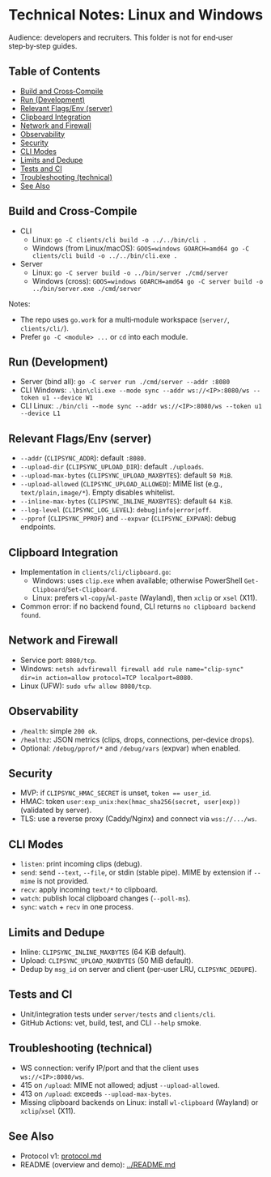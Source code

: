 # Technical Notes: Linux and Windows

Audience: developers and recruiters. This folder is not for end‑user step‑by‑step guides.

## Table of Contents
- [Build and Cross‑Compile](#build-cross)
- [Run (Development)](#run-dev)
- [Relevant Flags/Env (server)](#flags-env)
- [Clipboard Integration](#clipboard)
- [Network and Firewall](#network)
- [Observability](#observability)
- [Security](#security)
- [CLI Modes](#cli-modes)
- [Limits and Dedupe](#limits-dedupe)
- [Tests and CI](#tests-ci)
- [Troubleshooting (technical)](#troubleshooting)
- [See Also](#see-also)

<a id="build-cross"></a>
## Build and Cross‑Compile
- CLI
  - Linux: `go -C clients/cli build -o ../../bin/cli .`
  - Windows (from Linux/macOS): `GOOS=windows GOARCH=amd64 go -C clients/cli build -o ../../bin/cli.exe .`
- Server
  - Linux: `go -C server build -o ../bin/server ./cmd/server`
  - Windows (cross): `GOOS=windows GOARCH=amd64 go -C server build -o ../bin/server.exe ./cmd/server`

Notes:
- The repo uses `go.work` for a multi‑module workspace (`server/`, `clients/cli/`).
- Prefer `go -C <module> ...` or `cd` into each module.

<a id="run-dev"></a>
## Run (Development)
- Server (bind all): `go -C server run ./cmd/server --addr :8080`
- CLI Windows: `.\bin\cli.exe --mode sync --addr ws://<IP>:8080/ws --token u1 --device W1`
- CLI Linux: `./bin/cli --mode sync --addr ws://<IP>:8080/ws --token u1 --device L1`

<a id="flags-env"></a>
## Relevant Flags/Env (server)
- `--addr` (`CLIPSYNC_ADDR`): default `:8080`.
- `--upload-dir` (`CLIPSYNC_UPLOAD_DIR`): default `./uploads`.
- `--upload-max-bytes` (`CLIPSYNC_UPLOAD_MAXBYTES`): default `50 MiB`.
- `--upload-allowed` (`CLIPSYNC_UPLOAD_ALLOWED`): MIME list (e.g., `text/plain,image/*`). Empty disables whitelist.
- `--inline-max-bytes` (`CLIPSYNC_INLINE_MAXBYTES`): default `64 KiB`.
- `--log-level` (`CLIPSYNC_LOG_LEVEL`): `debug|info|error|off`.
- `--pprof` (`CLIPSYNC_PPROF`) and `--expvar` (`CLIPSYNC_EXPVAR`): debug endpoints.

<a id="clipboard"></a>
## Clipboard Integration
- Implementation in `clients/cli/clipboard.go`:
  - Windows: uses `clip.exe` when available; otherwise PowerShell `Get-Clipboard`/`Set-Clipboard`.
  - Linux: prefers `wl-copy`/`wl-paste` (Wayland), then `xclip` or `xsel` (X11).
- Common error: if no backend found, CLI returns `no clipboard backend found`.

<a id="network"></a>
## Network and Firewall
- Service port: `8080/tcp`.
- Windows: `netsh advfirewall firewall add rule name="clip-sync" dir=in action=allow protocol=TCP localport=8080`.
- Linux (UFW): `sudo ufw allow 8080/tcp`.

<a id="observability"></a>
## Observability
- `/health`: simple `200 ok`.
- `/healthz`: JSON metrics (clips, drops, connections, per-device drops).
- Optional: `/debug/pprof/*` and `/debug/vars` (expvar) when enabled.

<a id="security"></a>
## Security
- MVP: if `CLIPSYNC_HMAC_SECRET` is unset, `token == user_id`.
- HMAC: token `user:exp_unix:hex(hmac_sha256(secret, user|exp))` (validated by server).
- TLS: use a reverse proxy (Caddy/Nginx) and connect via `wss://.../ws`.

<a id="cli-modes"></a>
## CLI Modes
- `listen`: print incoming clips (debug).
- `send`: send `--text`, `--file`, or stdin (stable pipe). MIME by extension if `--mime` is not provided.
- `recv`: apply incoming `text/*` to clipboard.
- `watch`: publish local clipboard changes (`--poll-ms`).
- `sync`: `watch` + `recv` in one process.

<a id="limits-dedupe"></a>
## Limits and Dedupe
- Inline: `CLIPSYNC_INLINE_MAXBYTES` (64 KiB default).
- Upload: `CLIPSYNC_UPLOAD_MAXBYTES` (50 MiB default).
- Dedup by `msg_id` on server and client (per-user LRU, `CLIPSYNC_DEDUPE`).

<a id="tests-ci"></a>
## Tests and CI
- Unit/integration tests under `server/tests` and `clients/cli`.
- GitHub Actions: vet, build, test, and CLI `--help` smoke.

<a id="troubleshooting"></a>
## Troubleshooting (technical)
- WS connection: verify IP/port and that the client uses `ws://<IP>:8080/ws`.
- 415 on `/upload`: MIME not allowed; adjust `--upload-allowed`.
- 413 on `/upload`: exceeds `--upload-max-bytes`.
- Missing clipboard backends on Linux: install `wl-clipboard` (Wayland) or `xclip`/`xsel` (X11).

<a id="see-also"></a>
## See Also
- Protocol v1: [protocol.md](protocol.md)
- README (overview and demo): [../README.md](../README.md)

